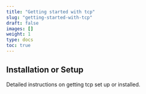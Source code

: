 ```yaml
---
title: "Getting started with tcp"
slug: "getting-started-with-tcp"
draft: false
images: []
weight: 1
type: docs
toc: true
---
```


## Installation or Setup
Detailed instructions on getting tcp set up or installed.

